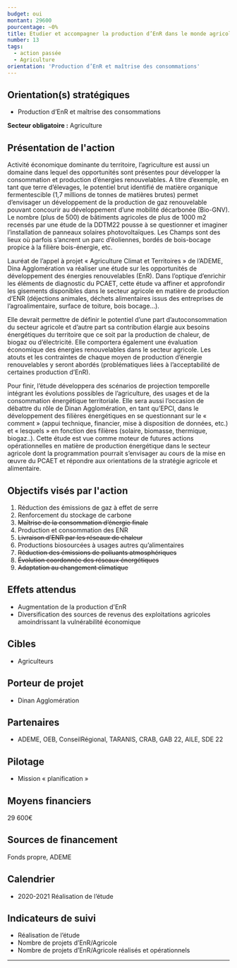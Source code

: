 ```yaml
---
budget: oui
montant: 29600
pourcentage: ~0%
title: Etudier et accompagner la production d’EnR dans le monde agricole
number: 13
tags:
  - action passée
  - Agriculture
orientation: 'Production d’EnR et maîtrise des consommations'
---
```


## Orientation(s) stratégiques

- Production d’EnR et maîtrise des consommations

**Secteur obligatoire :** Agriculture

## Présentation de l'action

Activité économique dominante du territoire, l’agriculture est aussi un domaine dans lequel des opportunités sont présentes pour développer la consommation et production d’énergies renouvelables. A titre d’exemple, en tant que terre d’élevages, le potentiel brut identifié de matière organique fermentescible (1,7 millions de tonnes de matières brutes) permet d’envisager un développement de la production de gaz renouvelable pouvant concourir au développement d’une mobilité décarbonée (Bio-GNV). Le nombre (plus de 500) de bâtiments agricoles de plus de 1000 m2 recensés par une étude de la DDTM22 pousse à se questionner et imaginer l’installation de panneaux solaires photovoltaïques. Les Champs sont des lieux où parfois s’ancrent un parc d’éoliennes, bordés de bois-bocage propice à la filière bois-énergie, etc.

Lauréat de l’appel à projet « Agriculture Climat et Territoires » de l’ADEME, Dina Agglomération va réaliser une étude sur les opportunités de développement des énergies renouvelables (EnR).
Dans l’optique d’enrichir les éléments de diagnostic du PCAET, cette étude va affiner et approfondir les gisements disponibles dans le secteur agricole en matière de production d’ENR (déjections animales, déchets alimentaires issus des entreprises de l’agroalimentaire, surface de toiture, bois bocage...).

Elle devrait permettre de définir le potentiel d’une part d’autoconsommation du secteur agricole et d’autre part sa contribution élargie aux besoins énergétiques du territoire que ce soit par la production de chaleur, de biogaz ou d’électricité. Elle comportera également une évaluation économique des énergies renouvelables dans le secteur agricole. Les atouts et les contraintes de chaque moyen de production d’énergie renouvelables y seront abordés (problématiques liées à l’acceptabilité de certaines production d’EnR).

Pour finir, l’étude développera des scénarios de projection temporelle intégrant les évolutions possibles de l’agriculture, des usages et de la consommation énergétique territoriale. Elle sera aussi l’occasion de débattre du rôle de Dinan Agglomération, en tant qu’EPCI, dans le développement des filières énergétiques en se questionnant sur le « comment » (appui technique, financier, mise à disposition de données, etc.) et « lesquels » en fonction des filières (solaire, biomasse, thermique, biogaz..).
Cette étude est vue comme moteur de futures actions opérationnelles en matière de production énergétique dans le secteur agricole dont la programmation pourrait s’envisager au cours de la mise en œuvre du PCAET et répondre aux orientations de la stratégie agricole et alimentaire.

## Objectifs visés par l'action

1. Réduction des émissions de gaz à effet de serre
2. Renforcement du stockage de carbone
3. ~~Maîtrise de la consommation d’énergie finale~~
4. Production et consommation des ENR
5. ~~Livraison d’ENR par les réseaux de chaleur~~
6. Productions biosourcées à usages autres qu’alimentaires
7. ~~Réduction des émissions de polluants atmosphériques~~
8. ~~Évolution coordonnée des réseaux énergétiques~~
9. ~~Adaptation au changement climatique~~


## Effets attendus

- Augmentation de la production d'EnR
- Diversification des sources de revenus des exploitations agricoles amoindrissant la vulnérabilité économique

## Cibles

- Agriculteurs

## Porteur de projet

- Dinan Agglomération

## Partenaires

- ADEME, OEB, ConseilRégional, TARANIS, CRAB, GAB 22, AILE, SDE 22

## Pilotage

- Mission « planification »

## Moyens financiers

29 600€

## Sources de financement

Fonds propre, ADEME

## Calendrier

- 2020-2021 Réalisation de l’étude

## Indicateurs de suivi

- Réalisation de l’étude
- Nombre de projets d’EnR/Agricole
- Nombre de projets d’EnR/Agricole réalisés et opérationnels

---
